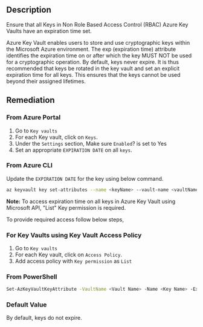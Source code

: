 ## Description

Ensure that all Keys in Non Role Based Access Control (RBAC) Azure Key Vaults have an expiration time set.

Azure Key Vault enables users to store and use cryptographic keys within the Microsoft Azure environment. The exp (expiration time) attribute identifies the expiration time on or after which the key MUST NOT be used for a cryptographic operation. By default, keys never expire. It is thus recommended that keys be rotated in the key vault and set an explicit expiration time for all keys. This ensures that the keys cannot be used beyond their assigned lifetimes.

## Remediation

### From Azure Portal

1. Go to `Key vaults`
2. For each Key vault, click on `Keys`.
3. Under the `Settings` section, Make sure `Enabled`? is set to Yes
4. Set an appropriate `EXPIRATION DATE` on all `keys`.

### From Azure CLI

Update the `EXPIRATION DATE` for the key using below command.

```bash
az keyvault key set-attributes --name <keyName> --vault-name <vaultName> -- expires Y-m-d'T'H:M:S'Z'
```

**Note:** To access expiration time on all keys in Azure Key Vault using Microsoft API, "List" Key permission is required.

To provide required access follow below steps,

### For Key Vaults using Key Vault Access Policy

1. Go to `Key vaults`
2. For each Key vault, click on `Access Policy`.
3. Add access policy with `Key permission` as `List`

### From PowerShell
```bash
Set-AzKeyVaultKeyAttribute -VaultName <Vault Name> -Name <Key Name> -Expires <DateTime>
```

### Default Value

By default, keys do not expire.